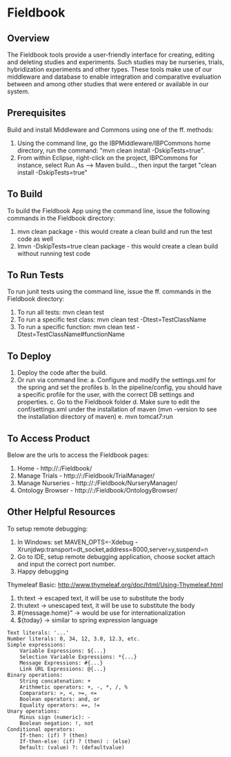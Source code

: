 Fieldbook
============

Overview
----------
The Fieldbook tools provide a user-friendly interface for creating, editing and deleting studies and experiments. 
Such studies may be nurseries, trials, hybridization experiments and other types. These tools make use of our middleware and 
database to enable integration and comparative evaluation between and among other studies that were entered or available in 
our system.

Prerequisites
---------------
Build and install Middleware and Commons using one of the ff. methods:
  1.  Using the command line, go the IBPMiddleware/IBPCommons home directory, run the command: "mvn clean install -DskipTests=true".
  2.  From within Eclipse, right-click on the project, IBPCommons for instance, select Run As --> Maven build..., then input the target "clean install -DskipTests=true"

To Build
----------
To build the Fieldbook App using the command line, issue the following commands in the Fieldbook directory:
  1.  mvn clean package - this would create a clean build and run the test code as well
  2.  Imvn -DskipTests=true clean package - this would create a clean build without running test code

To Run Tests
--------------
To run junit tests using the command line, issue the ff. commands in the Fieldbook directory:
  1.  To run all tests: mvn clean test
  2.  To run a specific test class: mvn clean test -Dtest=TestClassName
  3.  To run a specific function: mvn clean test -Dtest=TestClassName#functionName
 
To Deploy
-----------
  1.  Deploy the code after the build.
  2.  Or run via command line:
  	a.  Configure and modify the settings.xml for the spring and set the profiles
	b.  In the pipeline/config, you should have a specific profile for the user, with the correct DB settings and properties.
	c.  Go to the Fieldbook folder
	d.  Make sure to edit the conf/settings.xml under the installation of maven (mvn -version to see the installation directory of maven)
	e.  mvn tomcat7:run

To Access Product
-------------------
Below are the urls to access the Fieldbook pages:
  1.  Home - http://<tomcatHost>:<tomcatPort>/Fieldbook/
  2.  Manage Trials - http://<tomcatHost>:<tomcatPort>/Fieldbook/TrialManager/
  3.  Manage Nurseries - http://<tomcatHost>:<tomcatPort>/Fieldbook/NurseryManager/
  4.  Ontology Browser - http://<tomcatHost>:<tomcatPort>/Fieldbook/OntologyBrowser/

Other Helpful Resources
-------------------------
To setup remote debugging:
  1.  In Windows: set MAVEN_OPTS=-Xdebug -Xrunjdwp:transport=dt_socket,address=8000,server=y,suspend=n
  2.  Go to IDE, setup remote debugging application, choose socket attach and input the correct port number.
  3.  Happy debugging

Thymeleaf Basic: http://www.thymeleaf.org/doc/html/Using-Thymeleaf.html
  1.  th:text -> escaped text, it will be use to substitute the body
  2.  th:utext -> unescaped text, it will be use to substitute the body
  3.  #{message.home}" -> would be use for internationalization
  4.  ${today} -> similar to spring expression language

    Text literals: '...'
    Number literals: 0, 34, 12, 3.0, 12.3, etc.
    Simple expressions:
        Variable Expressions: ${...}
        Selection Variable Expressions: *{...}
        Message Expressions: #{...}
        Link URL Expressions: @{...}
    Binary operations:
        String concatenation: +
        Arithmetic operators: +, -, *, /, %
        Comparators: >, <, >=, <=
        Boolean operators: and, or
        Equality operators: ==, !=
    Unary operations:
        Minus sign (numeric): -
        Boolean negation: !, not
    Conditional operators:
        If-then: (if) ? (then)
        If-then-else: (if) ? (then) : (else)
        Default: (value) ?: (defaultvalue)